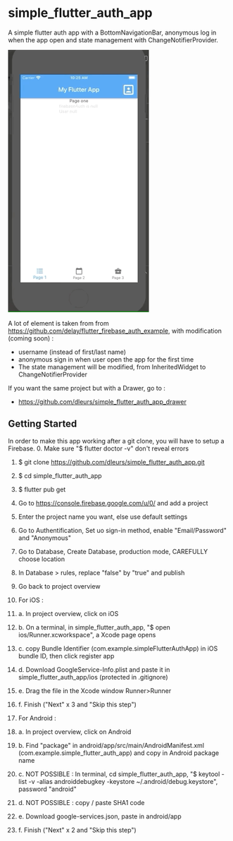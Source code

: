 # simple_flutter_auth_app

A simple flutter auth app with a BottomNavigationBar, anonymous log in when the app open and state management with ChangeNotifierProvider.

![](screenshots/app_presentation.gif)

A lot of element is taken from from https://github.com/delay/flutter_firebase_auth_example, with modification (coming soon) :  
- username (instead of first/last name)
- anonymous sign in when user open the app for the first time
- The state management will be modified, from InheritedWidget to ChangeNotifierProvider

If you want the same project but with a Drawer, go to :
 - https://github.com/dleurs/simple_flutter_auth_app_drawer

## Getting Started

In order to make this app working after a git clone, you will have to setup a Firebase.
0. Make sure "$ flutter doctor -v" don't reveal errors
1. $ git clone https://github.com/dleurs/simple_flutter_auth_app.git
2. $ cd simple_flutter_auth_app
3. $ flutter pub get
4. Go to https://console.firebase.google.com/u/0/ and add a project
5. Enter the project name you want, else use default settings
6. Go to Authentification, Set uo sign-in method, enable "Email/Password" and "Anonymous"
7. Go to Database, Create Database, production mode, CAREFULLY choose location
8. In Database > rules, replace "false" by "true" and publish
9. Go back to project overview

10. For iOS :
10. a. In project overview, click on iOS 
10. b. On a terminal, in  simple_flutter_auth_app, "$ open ios/Runner.xcworkspace", a Xcode page opens
10. c. copy Bundle Identifier (com.example.simpleFlutterAuthApp) in iOS bundle ID, then click register app
10. d. Download GoogleService-Info.plist and paste it in simple_flutter_auth_app/ios (protected in .gitignore)
10. e. Drag the file in the Xcode window Runner>Runner
10. f. Finish ("Next" x 3 and "Skip this step")

11. For Android :
11. a. In project overview, click on Android
11. b. Find "package" in android/app/src/main/AndroidManifest.xml (com.example.simple_flutter_auth_app) and copy in Android package name
11. c. NOT POSSIBLE : In terminal, cd simple_flutter_auth_app, "$ keytool -list -v -alias androiddebugkey -keystore ~/.android/debug.keystore", password "android"
11. d. NOT POSSIBLE : copy / paste SHA1 code
11. e. Download google-services.json, paste in android/app
11. f. Finish ("Next" x 2 and "Skip this step")